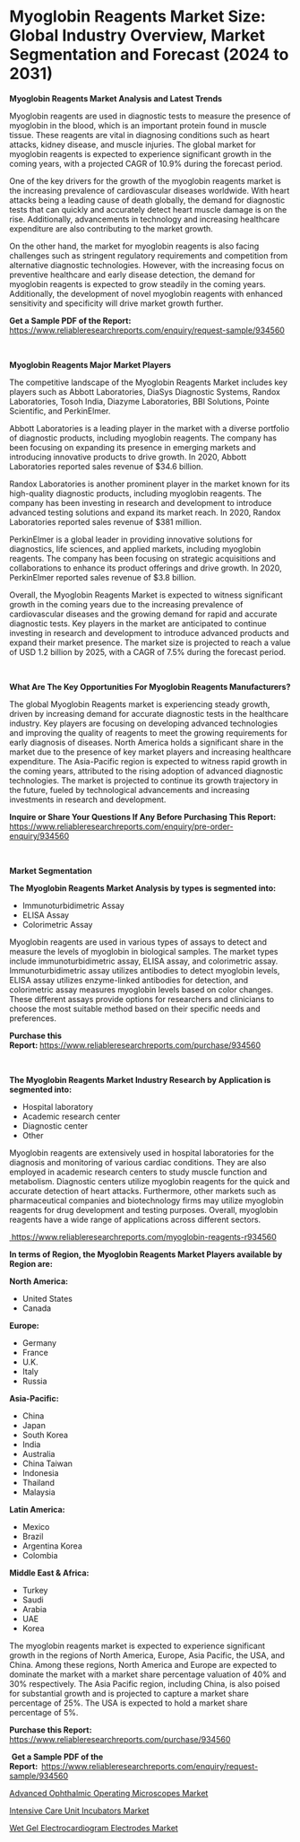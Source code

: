 <p><h1>Myoglobin Reagents Market Size: Global Industry Overview, Market Segmentation and Forecast (2024 to 2031)</h1></p><p><strong>Myoglobin Reagents Market Analysis and Latest Trends</strong></p>
<p><p>Myoglobin reagents are used in diagnostic tests to measure the presence of myoglobin in the blood, which is an important protein found in muscle tissue. These reagents are vital in diagnosing conditions such as heart attacks, kidney disease, and muscle injuries. The global market for myoglobin reagents is expected to experience significant growth in the coming years, with a projected CAGR of 10.9% during the forecast period.</p><p>One of the key drivers for the growth of the myoglobin reagents market is the increasing prevalence of cardiovascular diseases worldwide. With heart attacks being a leading cause of death globally, the demand for diagnostic tests that can quickly and accurately detect heart muscle damage is on the rise. Additionally, advancements in technology and increasing healthcare expenditure are also contributing to the market growth.</p><p>On the other hand, the market for myoglobin reagents is also facing challenges such as stringent regulatory requirements and competition from alternative diagnostic technologies. However, with the increasing focus on preventive healthcare and early disease detection, the demand for myoglobin reagents is expected to grow steadily in the coming years. Additionally, the development of novel myoglobin reagents with enhanced sensitivity and specificity will drive market growth further.</p></p>
<p><strong>Get a Sample PDF of the Report:&nbsp;</strong> <a href="https://www.reliableresearchreports.com/enquiry/request-sample/934560">https://www.reliableresearchreports.com/enquiry/request-sample/934560</a></p>
<p>&nbsp;</p>
<p><strong>Myoglobin Reagents Major Market Players</strong></p>
<p><p>The competitive landscape of the Myoglobin Reagents Market includes key players such as Abbott Laboratories, DiaSys Diagnostic Systems, Randox Laboratories, Tosoh India, Diazyme Laboratories, BBI Solutions, Pointe Scientific, and PerkinElmer.</p><p>Abbott Laboratories is a leading player in the market with a diverse portfolio of diagnostic products, including myoglobin reagents. The company has been focusing on expanding its presence in emerging markets and introducing innovative products to drive growth. In 2020, Abbott Laboratories reported sales revenue of $34.6 billion.</p><p>Randox Laboratories is another prominent player in the market known for its high-quality diagnostic products, including myoglobin reagents. The company has been investing in research and development to introduce advanced testing solutions and expand its market reach. In 2020, Randox Laboratories reported sales revenue of $381 million.</p><p>PerkinElmer is a global leader in providing innovative solutions for diagnostics, life sciences, and applied markets, including myoglobin reagents. The company has been focusing on strategic acquisitions and collaborations to enhance its product offerings and drive growth. In 2020, PerkinElmer reported sales revenue of $3.8 billion.</p><p>Overall, the Myoglobin Reagents Market is expected to witness significant growth in the coming years due to the increasing prevalence of cardiovascular diseases and the growing demand for rapid and accurate diagnostic tests. Key players in the market are anticipated to continue investing in research and development to introduce advanced products and expand their market presence. The market size is projected to reach a value of USD 1.2 billion by 2025, with a CAGR of 7.5% during the forecast period.</p></p>
<p>&nbsp;</p>
<p><strong>What Are The Key Opportunities For Myoglobin Reagents Manufacturers?</strong></p>
<p><p>The global Myoglobin Reagents market is experiencing steady growth, driven by increasing demand for accurate diagnostic tests in the healthcare industry. Key players are focusing on developing advanced technologies and improving the quality of reagents to meet the growing requirements for early diagnosis of diseases. North America holds a significant share in the market due to the presence of key market players and increasing healthcare expenditure. The Asia-Pacific region is expected to witness rapid growth in the coming years, attributed to the rising adoption of advanced diagnostic technologies. The market is projected to continue its growth trajectory in the future, fueled by technological advancements and increasing investments in research and development.</p></p>
<p><strong>Inquire or Share Your Questions If Any Before Purchasing This Report:</strong> <a href="https://www.reliableresearchreports.com/enquiry/pre-order-enquiry/934560">https://www.reliableresearchreports.com/enquiry/pre-order-enquiry/934560</a></p>
<p>&nbsp;</p>
<p><strong>Market Segmentation</strong></p>
<p><strong>The Myoglobin Reagents Market Analysis by types is segmented into:</strong></p>
<p><ul><li>Immunoturbidimetric Assay</li><li>ELISA Assay</li><li>Colorimetric Assay</li></ul></p>
<p><p>Myoglobin reagents are used in various types of assays to detect and measure the levels of myoglobin in biological samples. The market types include immunoturbidimetric assay, ELISA assay, and colorimetric assay. Immunoturbidimetric assay utilizes antibodies to detect myoglobin levels, ELISA assay utilizes enzyme-linked antibodies for detection, and colorimetric assay measures myoglobin levels based on color changes. These different assays provide options for researchers and clinicians to choose the most suitable method based on their specific needs and preferences.</p></p>
<p><strong>Purchase this Report:&nbsp;</strong><a href="https://www.reliableresearchreports.com/purchase/934560">https://www.reliableresearchreports.com/purchase/934560</a></p>
<p>&nbsp;</p>
<p><strong>The Myoglobin Reagents Market Industry Research by Application is segmented into:</strong></p>
<p><ul><li>Hospital laboratory</li><li>Academic research center</li><li>Diagnostic center</li><li>Other</li></ul></p>
<p><p>Myoglobin reagents are extensively used in hospital laboratories for the diagnosis and monitoring of various cardiac conditions. They are also employed in academic research centers to study muscle function and metabolism. Diagnostic centers utilize myoglobin reagents for the quick and accurate detection of heart attacks. Furthermore, other markets such as pharmaceutical companies and biotechnology firms may utilize myoglobin reagents for drug development and testing purposes. Overall, myoglobin reagents have a wide range of applications across different sectors.</p></p>
<p><a href="https://www.reliableresearchreports.com/myoglobin-reagents-r934560">&nbsp;https://www.reliableresearchreports.com/myoglobin-reagents-r934560</a></p>
<p><strong>In terms of Region, the Myoglobin Reagents Market Players available by Region are:</strong></p>
<p>
    <p> <strong> North America: </strong>
        <ul>
            <li>United States</li>
            <li>Canada</li>
        </ul>
        </p> 
    <p> <strong> Europe: </strong>
        <ul>
            <li>Germany</li>
            <li>France</li>
            <li>U.K.</li>
            <li>Italy</li>
            <li>Russia</li>
        </ul>
        </p> 
    <p> <strong> Asia-Pacific: </strong>
        <ul>
            <li>China</li>
            <li>Japan</li>
            <li>South Korea</li>
            <li>India</li>
            <li>Australia</li>
            <li>China Taiwan</li>
            <li>Indonesia</li>
            <li>Thailand</li>
            <li>Malaysia</li>
        </ul>
        </p> 
    <p> <strong> Latin America: </strong>
        <ul>
            <li>Mexico</li>
            <li>Brazil</li>
            <li>Argentina Korea</li>
            <li>Colombia</li>
        </ul>
        </p> 
    <p> <strong> Middle East & Africa: </strong>
        <ul>
            <li>Turkey</li>
            <li>Saudi</li>
            <li>Arabia</li>
            <li>UAE</li>
            <li>Korea</li>
        </ul>
    </p>
    </p>
<p><p>The myoglobin reagents market is expected to experience significant growth in the regions of North America, Europe, Asia Pacific, the USA, and China. Among these regions, North America and Europe are expected to dominate the market with a market share percentage valuation of 40% and 30% respectively. The Asia Pacific region, including China, is also poised for substantial growth and is projected to capture a market share percentage of 25%. The USA is expected to hold a market share percentage of 5%.</p></p>
<p><strong>Purchase this Report: </strong><a href="https://www.reliableresearchreports.com/purchase/934560">https://www.reliableresearchreports.com/purchase/934560</a></p>
<p>&nbsp;<strong>Get a Sample PDF of the Report:&nbsp;&nbsp;</strong><a href="https://www.reliableresearchreports.com/enquiry/request-sample/934560">https://www.reliableresearchreports.com/enquiry/request-sample/934560</a></p>
<p><strong></strong></p>
<p><p><a href="https://github.com/Gilanghao0/Market-Research-Report-List-1/blob/main/advanced-ophthalmic-operating-microscopes-market.md">Advanced Ophthalmic Operating Microscopes Market</a></p><p><a href="https://github.com/YashRP12/Market-Research-Report-List-5/blob/main/intensive-care-unit-incubators-market.md">Intensive Care Unit Incubators Market</a></p><p><a href="https://github.com/lukmanduiky01/Market-Research-Report-List-1/blob/main/wet-gel-electrocardiogram-electrodes-market.md">Wet Gel Electrocardiogram Electrodes Market</a></p></p>